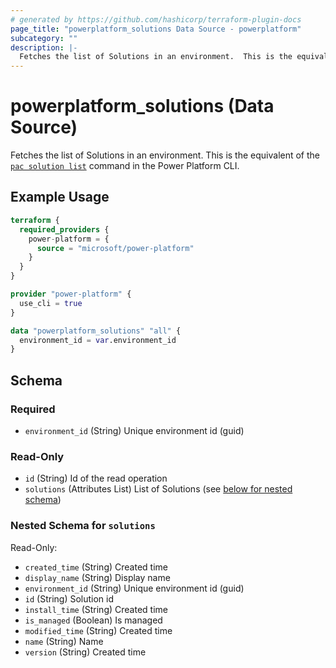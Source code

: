 ```yaml
---
# generated by https://github.com/hashicorp/terraform-plugin-docs
page_title: "powerplatform_solutions Data Source - powerplatform"
subcategory: ""
description: |-
  Fetches the list of Solutions in an environment.  This is the equivalent of the pac solution list https://learn.microsoft.com/en-us/power-platform/developer/cli/reference/solution#pac-solution-list command in the Power Platform CLI.
---
```


# powerplatform_solutions (Data Source)

Fetches the list of Solutions in an environment.  This is the equivalent of the [`pac solution list`](https://learn.microsoft.com/en-us/power-platform/developer/cli/reference/solution#pac-solution-list) command in the Power Platform CLI.

## Example Usage

```terraform
terraform {
  required_providers {
    power-platform = {
      source = "microsoft/power-platform"
    }
  }
}

provider "power-platform" {
  use_cli = true
}

data "powerplatform_solutions" "all" {
  environment_id = var.environment_id
}
```

<!-- schema generated by tfplugindocs -->
## Schema

### Required

- `environment_id` (String) Unique environment id (guid)

### Read-Only

- `id` (String) Id of the read operation
- `solutions` (Attributes List) List of Solutions (see [below for nested schema](#nestedatt--solutions))

<a id="nestedatt--solutions"></a>
### Nested Schema for `solutions`

Read-Only:

- `created_time` (String) Created time
- `display_name` (String) Display name
- `environment_id` (String) Unique environment id (guid)
- `id` (String) Solution id
- `install_time` (String) Created time
- `is_managed` (Boolean) Is managed
- `modified_time` (String) Created time
- `name` (String) Name
- `version` (String) Created time
